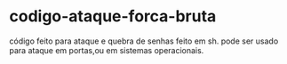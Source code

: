 # codigo-ataque-forca-bruta
código feito para ataque e quebra de senhas feito em sh. pode ser usado para ataque em portas,ou em sistemas operacionais.
